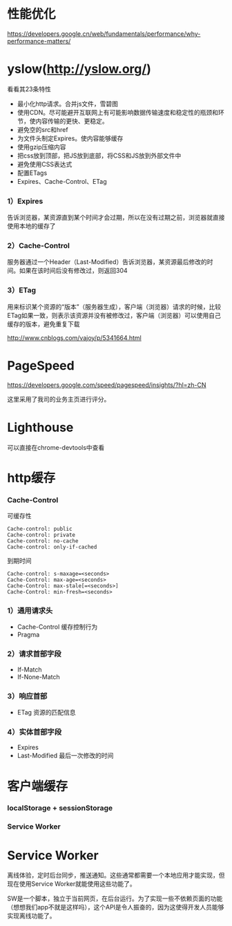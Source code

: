 # 性能优化
https://developers.google.cn/web/fundamentals/performance/why-performance-matters/




# yslow(http://yslow.org/)
看看其23条特性

- 最小化http请求。合并js文件，雪碧图
- 使用CDN。尽可能避开互联网上有可能影响数据传输速度和稳定性的瓶颈和环节，使内容传输的更快、更稳定。
- 避免空的src和href
- 为文件头制定Expires。使内容能够缓存
- 使用gzip压缩内容
- 把css放到顶部，把JS放到底部，将CSS和JS放到外部文件中
- 避免使用CSS表达式
- 配置ETags
- Expires、Cache-Control、ETag
  
### 1）Expires
告诉浏览器，某资源直到某个时间才会过期，所以在没有过期之前，浏览器就直接使用本地的缓存了
 
### 2）Cache-Control
服务器通过一个Header（Last-Modified）告诉浏览器，某资源最后修改的时间。如果在该时间后没有修改过，则返回304

### 3）ETag
用来标识某个资源的“版本”（服务器生成），客户端（浏览器）请求的时候，比较ETag如果一致，则表示该资源并没有被修改过，客户端（浏览器）可以使用自己缓存的版本，避免重复下载




http://www.cnblogs.com/vajoy/p/5341664.html


# PageSpeed
https://developers.google.com/speed/pagespeed/insights/?hl=zh-CN

这里采用了我司的业务主页进行评分。

# Lighthouse
可以直接在chrome-devtools中查看


# http缓存

### Cache-Control

可缓存性
```text
Cache-control: public
Cache-control: private
Cache-control: no-cache
Cache-control: only-if-cached
```

到期时间
```text
Cache-control: s-maxage=<seconds>
Cache-Control: max-age=<seconds>
Cache-Control: max-stale[=<seconds>]
Cache-Control: min-fresh=<seconds>
```


### 1）通用请求头
- Cache-Control 缓存控制行为
- Pragma

### 2）请求首部字段
- If-Match
- If-None-Match

### 3）响应首部
- ETag 资源的匹配信息

### 4）实体首部字段
- Expires
- Last-Modified 最后一次修改的时间


# 客户端缓存

### localStorage + sessionStorage

### Service Worker

# Service Worker
离线体验，定时后台同步，推送通知。这些通常都需要一个本地应用才能实现，但现在使用Service Worker就能使用这些功能了。

SW是一个脚本，独立于当前网页，在后台运行。为了实现一些不依赖页面的功能（想想我们app不就是这样吗），这个API是令人振奋的，因为这使得开发人员能够实现离线功能了。

